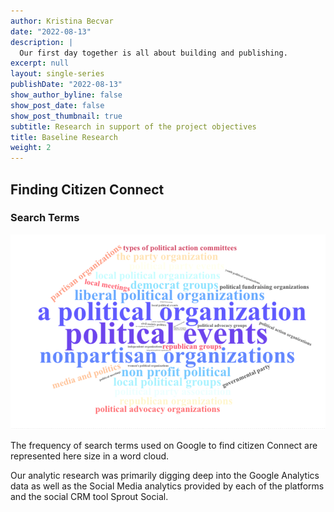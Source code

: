 ```yaml
---
author: Kristina Becvar
date: "2022-08-13"
description: |
  Our first day together is all about building and publishing.
excerpt: null
layout: single-series
publishDate: "2022-08-13"
show_author_byline: false
show_post_date: false
show_post_thumbnail: true
subtitle: Research in support of the project objectives
title: Baseline Research
weight: 2
---
```


## Finding Citizen Connect

### Search Terms

![Search Terms](search-terms.png)

The frequency of search terms used on Google to find citizen Connect are represented here size in a word cloud.

Our analytic research was primarily digging deep into the Google Analytics data as well as the Social Media analytics provided by each of the platforms and the social CRM tool Sprout Social.

